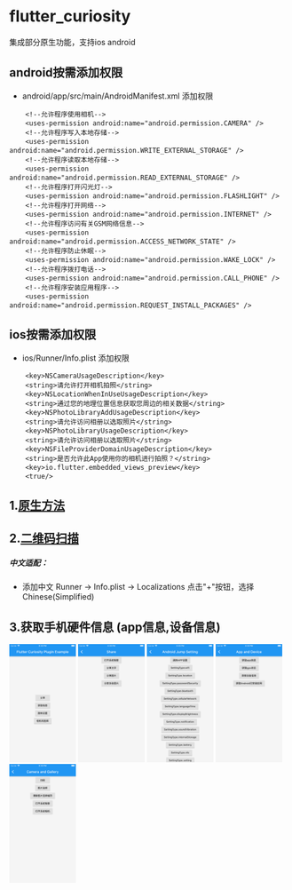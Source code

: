 # flutter_curiosity
集成部分原生功能，支持ios android

## android按需添加权限
 * android/app/src/main/AndroidManifest.xml 添加权限
```
    <!--允许程序使用相机-->
    <uses-permission android:name="android.permission.CAMERA" />
    <!--允许程序写入本地存储-->
    <uses-permission android:name="android.permission.WRITE_EXTERNAL_STORAGE" />
    <!--允许程序读取本地存储-->
    <uses-permission android:name="android.permission.READ_EXTERNAL_STORAGE" />
    <!--允许程序打开闪光灯-->
    <uses-permission android:name="android.permission.FLASHLIGHT" />
    <!--允许程序打开网络-->
    <uses-permission android:name="android.permission.INTERNET" />
    <!--允许程序访问有关GSM网络信息-->
    <uses-permission android:name="android.permission.ACCESS_NETWORK_STATE" />
    <!--允许程序防止休眠-->
    <uses-permission android:name="android.permission.WAKE_LOCK" />
    <!--允许程序拨打电话-->
    <uses-permission android:name="android.permission.CALL_PHONE" />
    <!--允许程序安装应用程序-->
    <uses-permission android:name="android.permission.REQUEST_INSTALL_PACKAGES" />
```
## ios按需添加权限
 * ios/Runner/Info.plist 添加权限
 
```
    <key>NSCameraUsageDescription</key>    
    <string>请允许打开相机拍照</string>
    <key>NSLocationWhenInUseUsageDescription</key>
	<string>通过您的地理位置信息获取您周边的相关数据</string>
	<key>NSPhotoLibraryAddUsageDescription</key>
	<string>请允许访问相册以选取照片</string>
	<key>NSPhotoLibraryUsageDescription</key>
	<string>请允许访问相册以选取照片</string>
	<key>NSFileProviderDomainUsageDescription</key>
	<string>是否允许此App使用你的相机进行拍照？</string>
    <key>io.flutter.embedded_views_preview</key>
    <true/>
```

## 1.[原生方法](./lib/src/tools/native.dart)

## 2.[二维码扫描](./lib/src/scanner)

##### 中文适配：  
- 添加中文 Runner -> Info.plist -> Localizations 点击"+"按钮，选择Chinese(Simplified)

## 3.获取手机硬件信息 (app信息,设备信息)
<img src="lib/res/main.png" width="120px"/> <img src="lib/res/share.png" width="120px"/>
<img src="lib/res/android_setting.png" width="120px"/> <img src="lib/res/app_device.png" width="120px"/>
<img src="lib/res/camera_gallry.png" width="120px"/> 